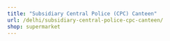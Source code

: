 ```yaml
---
title: "Subsidiary Central Police (CPC) Canteen"
url: /delhi/subsidiary-central-police-cpc-canteen/
shop: supermarket
---
```

